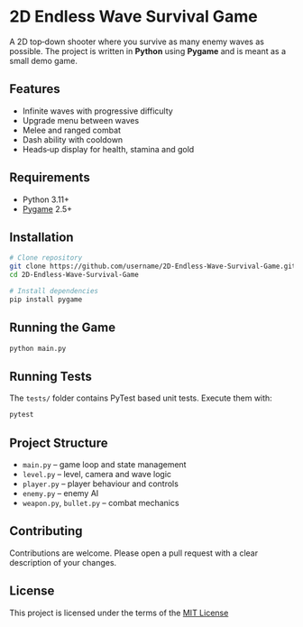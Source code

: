 # 2D Endless Wave Survival Game

A 2D top‑down shooter where you survive as many enemy waves as possible. The project is written in **Python** using **Pygame** and is meant as a small demo game.

## Features
- Infinite waves with progressive difficulty
- Upgrade menu between waves
- Melee and ranged combat
- Dash ability with cooldown
- Heads‑up display for health, stamina and gold

## Requirements
- Python 3.11+
- [Pygame](https://www.pygame.org/) 2.5+

## Installation
```bash
# Clone repository
git clone https://github.com/username/2D-Endless-Wave-Survival-Game.git
cd 2D-Endless-Wave-Survival-Game

# Install dependencies
pip install pygame
```

## Running the Game
```bash
python main.py
```

## Running Tests
The `tests/` folder contains PyTest based unit tests. Execute them with:
```bash
pytest
```

## Project Structure
- `main.py` – game loop and state management
- `level.py` – level, camera and wave logic
- `player.py` – player behaviour and controls
- `enemy.py` – enemy AI
- `weapon.py`, `bullet.py` – combat mechanics

## Contributing
Contributions are welcome. Please open a pull request with a clear description of your changes.

## License
This project is licensed under the terms of the [MIT License](LICENSE)